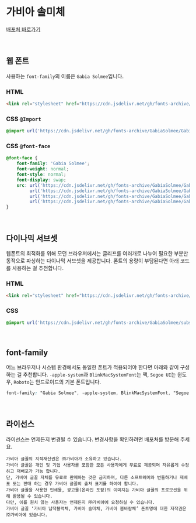# 가비아 솔미체

[배포처 바로가기](https://company.gabia.com/introduce/ci)

&nbsp;

## 웹 폰트

사용하는 `font-family`의 이름은 `Gabia Solmee`입니다.

### HTML

```html
<link rel="stylesheet" href="https://cdn.jsdelivr.net/gh/fonts-archive/GabiaSolmee/GabiaSolmee.css" type="text/css"/>
```

### CSS `@Import`

```css
@import url('https://cdn.jsdelivr.net/gh/fonts-archive/GabiaSolmee/GabiaSolmee.css');
```

### CSS `@font-face`

```css
@font-face {
    font-family: 'Gabia Solmee';
    font-weight: normal;
    font-style: normal;
    font-display: swap;
    src: url('https://cdn.jsdelivr.net/gh/fonts-archive/GabiaSolmee/GabiaSolmee.woff2') format('woff2'),
         url('https://cdn.jsdelivr.net/gh/fonts-archive/GabiaSolmee/GabiaSolmee.woff') format('woff'),
         url('https://cdn.jsdelivr.net/gh/fonts-archive/GabiaSolmee/GabiaSolmee.otf') format('opentype'),
         url('https://cdn.jsdelivr.net/gh/fonts-archive/GabiaSolmee/GabiaSolmee.ttf') format('truetype');
}
```

&nbsp;

## 다이나믹 서브셋

웹폰트의 최적화를 위해 모던 브라우저에서는 글리프를 여러개로 나누어 필요한 부분만 동적으로 파싱하는 다이나믹 서브셋을 제공합니다. 폰트의 용량이 부담된다면 아래 코드를 사용하는 걸 추천합니다.

### HTML

```html
<link rel="stylesheet" href="https://cdn.jsdelivr.net/gh/fonts-archive/GabiaSolmee/subsets/GabiaSolmee-dynamic-subset.css" type="text/css"/>
```

### CSS

```css
@import url('https://cdn.jsdelivr.net/gh/fonts-archive/GabiaSolmee/subsets/GabiaSolmee-dynamic-subset.css');
```

&nbsp;

## font-family

어느 브라우저나 시스템 환경에서도 동일한 폰트가 적용되어야 한다면 아래와 같이 구성하는 걸 추천합니다. `-apple-system`과 `BlinkMacSystemFont`는 맥, `Segoe UI`는 윈도우, `Roboto`는 안드로이드의 기본 폰트입니다.

```css
font-family: "Gabia Solmee", -apple-system, BlinkMacSystemFont, "Segoe UI", Roboto, Oxygen, Ubuntu, Cantarell, "Open Sans", "Helvetica Neue", sans-serif;
```

&nbsp;

## 라이선스

라이선스는 언제든지 변경될 수 있습니다. 변경사항을 확인하려면 배포처를 방문해 주세요.

```
가비아 글꼴의 지적재산권은 ㈜가비아가 소유하고 있습니다. 
가비아 글꼴은 개인 및 기업 사용자를 포함한 모든 사용자에게 무료로 제공되며 자유롭게 수정하고 재배포가 가능 합니다. 
단, 가비아 글꼴 자체를 유료로 판매하는 것은 금지하며, 다른 소프트웨어와 번들하거나 재배포 또는 판매 하는 경우 가비아 글꼴의 출처 표기를 하여야 합니다. 
가비아 글꼴을 사용한 인쇄물, 광고물(온라인 포함)의 이미지는 가비아 글꼴의 프로모션을 위해 활용될 수 있습니다. 
다만, 이를 원치 않는 사용자는 언제든지 ㈜가비아에 요청하실 수 있습니다. 
가비아 글꼴 ‘가비아 납작블럭체, 가비아 솔미체, 가비아 봄바람체’ 폰트명에 대한 저작권은 ㈜가비아에 있습니다.
```
